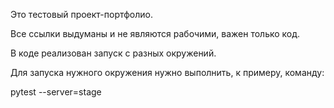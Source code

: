 Это тестовый проект-портфолио.

Все ссылки выдуманы и не являются рабочими, важен только код.

В коде реализован запуск с разных окружений.

Для запуска нужного окружения нужно выполнить, к примеру, команду:

pytest --server=stage

